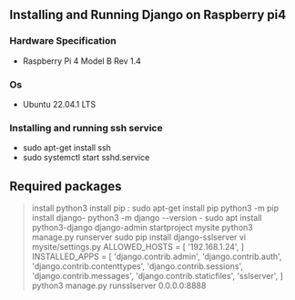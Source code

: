 ## Installing and Running Django on Raspberry pi4
### Hardware Specification
- Raspberry Pi 4 Model B Rev 1.4
### Os
- Ubuntu 22.04.1 LTS
### Installing and running ssh service
- sudo apt-get install ssh
- sudo systemctl start sshd.service

## Required packages
> install python3
> install pip : sudo apt-get install pip
> python3 -m pip install django- python3 -m django --version - sudo apt install python3-django
django-admin startproject mysite
python3 manage.py runserver
sudo pip install django-sslserver
vi mysite/settings.py
ALLOWED_HOSTS = [
        '192.168.1.24',
]
INSTALLED_APPS = [
    'django.contrib.admin',
    'django.contrib.auth',
    'django.contrib.contenttypes',
    'django.contrib.sessions',
    'django.contrib.messages',
    'django.contrib.staticfiles',
    'sslserver',
]
python3 manage.py runsslserver 0.0.0.0:8888
